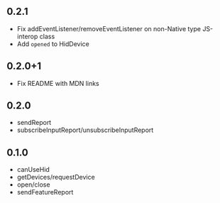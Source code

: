 ## 0.2.1

- Fix addEventListener/removeEventListener on non-Native type JS-interop class
- Add `opened` to HidDevice

## 0.2.0+1

- Fix README with MDN links

## 0.2.0

- sendReport
- subscribeInputReport/unsubscribeInputReport

## 0.1.0

- canUseHid
- getDevices/requestDevice
- open/close
- sendFeatureReport
